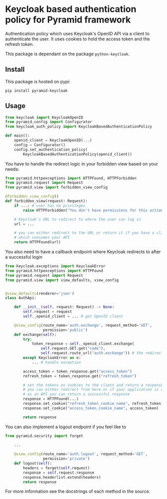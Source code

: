 # Keycloak based authentication policy for Pyramid framework


Authentication policy which uses Keycloak's OpenID API via a client
to authenticate the user. It uses cookies to hold the access token and
the refresh token.

This package is dependant on the package `python-keycloak`.

## Install

This package is hosted on pypi:
```commandline
pip install pyramid-keycloak
```

## Usage

```python
from keycloak import KeycloakOpenID
from pyramid.config import Configurator
from keycloak_auth_policy import KeycloakBasedAuthenticationPolicy

def main():
    openid_client = KeycloakOpenID(...)
    config = Configurator()
    config.set_authentication_policy(
        KeycloakBasedAuthenticationPolicy(openid_client))
```

You have to handle the redirect logic in your forbidden view based on your 
needs:

```python
from pyramid.httpexceptions import HTTPFound, HTTPForbidden
from pyramid.request import Request
from pyramid.view import forbidden_view_config

@forbidden_view_config()
def forbidden_view(request: Request):
    if ...: # user has no privileges
        raise HTTPForbidden("You don't have permissions for this action")

    # Keycloak's URL to redirect to where the user can log in
    url = ...

    # you can either redirect to the URL or return it if you have a client 
    # which consumes your API
    return HTTPFound(url)
``` 

You also need to have a callback endpoint where Keycloak redirects to after a 
successful login

```python
from keycloak.exceptions import KeycloakError
from pyramid.httpexceptions import HTTPFound
from pyramid.request import Request
from pyramid.view import view_defaults, view_config


@view_defaults(renderer='json')
class AuthApi:

    def __init__(self, request: Request) -> None:
        self.request = request
        self._openid_client = ... # get OpenID client

    @view_config(route_name='auth.exchange', request_method='GET',
                 permission='public')
    def exchange(self):
        try:
            token_response = self._openid_client.exchange(
                self.request.GET.get("code"),
                self.request.route_url("auth.exchange")) # the redirect URI
        except KeycloakError as e:
            ... # handle exception

        access_token = token_response.get("access_token")
        refresh_token = token_response.get("refresh_token")

        # set the tokens as cookies to the client and return a response
        # you can either redirect from here or if your application is consumed
        # as an API you can return a successful response
        response = HTTPFound(...)
        response.set_cookie("refresh_token_cookie_name", refresh_token)
        response.set_cookie("access_token_cookie_name", access_token)

        return response
```

You can also implement a logout endpoint if you feel like to

```python
from pyramid.security import forget

    ...
    
    @view_config(route_name='auth.logout', request_method='GET',
                 permission='private')
    def logout(self):
        headers = forget(self.request)
        response = self.request.response
        response.headerlist.extend(headers)
        return response
```

For more information see the docstrings of each method in the source.